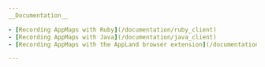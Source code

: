 ```yaml
---
__Documentation__

- [Recording AppMaps with Ruby](/documentation/ruby_client)
- [Recording AppMaps with Java](/documentation/java_client)
- [Recording AppMaps with the AppLand browser extension](/documentation/browser_extension)

---
```


